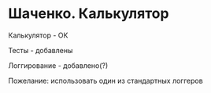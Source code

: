 # Шаченко. Калькулятор

Калькулятор - ОК

Тесты - добавлены

Логгирование - добавлено(?)

Пожелание: использовать один из стандартных логгеров
